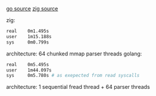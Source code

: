 [go source](main.go)
[zig source](main-zig/main.zig)




zig:
```bash
real    0m1.495s
user    1m15.188s
sys     0m0.799s
```

architecture: 64 chunked mmap parser threads
golang:

```bash
real    0m5.495s
user    1m44.097s
sys     0m5.780s # as exepected from read syscalls
```
architecture: 1 sequential fread thread + 64 parser threads
